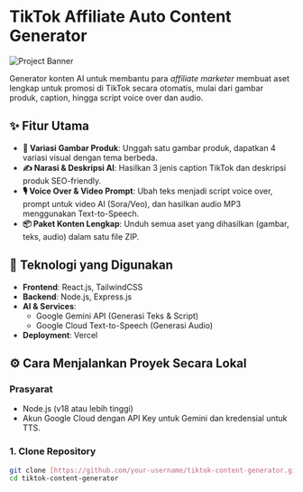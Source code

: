 # TikTok Affiliate Auto Content Generator

![Project Banner](https://placehold.co/1200x400/1F2937/7DD3FC?text=TikTok+Content+Generator)

Generator konten AI untuk membantu para *affiliate marketer* membuat aset lengkap untuk promosi di TikTok secara otomatis, mulai dari gambar produk, caption, hingga script voice over dan audio.

## ✨ Fitur Utama

-   **📸 Variasi Gambar Produk**: Unggah satu gambar produk, dapatkan 4 variasi visual dengan tema berbeda.
-   **✍️ Narasi & Deskripsi AI**: Hasilkan 3 jenis caption TikTok dan deskripsi produk SEO-friendly.
-   **🎙️ Voice Over & Video Prompt**: Ubah teks menjadi script voice over, prompt untuk video AI (Sora/Veo), dan hasilkan audio MP3 menggunakan Text-to-Speech.
-   **📦 Paket Konten Lengkap**: Unduh semua aset yang dihasilkan (gambar, teks, audio) dalam satu file ZIP.

## 🚀 Teknologi yang Digunakan

-   **Frontend**: React.js, TailwindCSS
-   **Backend**: Node.js, Express.js
-   **AI & Services**:
    -   Google Gemini API (Generasi Teks & Script)
    -   Google Cloud Text-to-Speech (Generasi Audio)
-   **Deployment**: Vercel

## ⚙️ Cara Menjalankan Proyek Secara Lokal

### Prasyarat

-   Node.js (v18 atau lebih tinggi)
-   Akun Google Cloud dengan API Key untuk Gemini dan kredensial untuk TTS.

### 1. Clone Repository

```bash
git clone [https://github.com/your-username/tiktok-content-generator.git](https://github.com/your-username/tiktok-content-generator.git)
cd tiktok-content-generator
